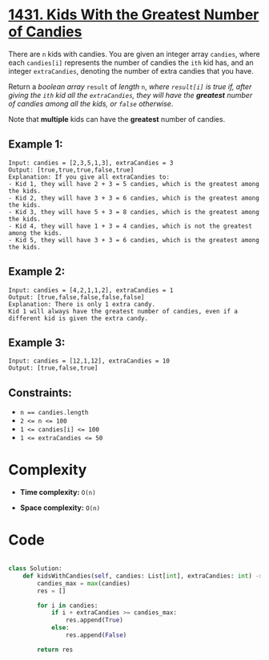 # [1431. Kids With the Greatest Number of Candies](https://leetcode.com/problems/kids-with-the-greatest-number-of-candies/description/?envType=study-plan-v2&envId=leetcode-75)

There are `n` kids with candies. You are given an integer array `candies`, where each `candies[i]` represents the number of candies the `ith` kid has, and an integer `extraCandies`, denoting the number of extra candies that you have.

Return a _boolean array_ `result` of _length_ `n`, _where `result[i]` is true if, after giving the `ith` kid all the `extraCandies`, they will have the **greatest** number of candies among all the kids, or `false` otherwise_.

Note that **multiple** kids can have the **greatest** number of candies.

## Example 1:

```
Input: candies = [2,3,5,1,3], extraCandies = 3
Output: [true,true,true,false,true]
Explanation: If you give all extraCandies to:
- Kid 1, they will have 2 + 3 = 5 candies, which is the greatest among the kids.
- Kid 2, they will have 3 + 3 = 6 candies, which is the greatest among the kids.
- Kid 3, they will have 5 + 3 = 8 candies, which is the greatest among the kids.
- Kid 4, they will have 1 + 3 = 4 candies, which is not the greatest among the kids.
- Kid 5, they will have 3 + 3 = 6 candies, which is the greatest among the kids.
```

## Example 2:

```
Input: candies = [4,2,1,1,2], extraCandies = 1
Output: [true,false,false,false,false]
Explanation: There is only 1 extra candy.
Kid 1 will always have the greatest number of candies, even if a different kid is given the extra candy.
```

## Example 3:

```
Input: candies = [12,1,12], extraCandies = 10
Output: [true,false,true]
```

## Constraints:

- `n == candies.length`
- `2 <= n <= 100`
- `1 <= candies[i] <= 100`
- `1 <= extraCandies <= 50`

# Complexity

- **Time complexity:**
  `O(n)`

- **Space complexity:**
  `O(n)`

# Code

```python

class Solution:
    def kidsWithCandies(self, candies: List[int], extraCandies: int) -> List[bool]:
        candies_max = max(candies)
        res = []

        for i in candies:
            if i + extraCandies >= candies_max:
                res.append(True)
            else:
                res.append(False)

        return res

```
